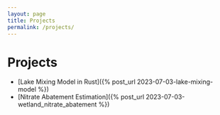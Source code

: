 ```yaml
---
layout: page
title: Projects
permalink: /projects/
---
```


# Projects

+ [Lake Mixing Model in Rust]({% post_url 2023-07-03-lake-mixing-model %})
+ [Nitrate Abatement Estimation]({% post_url 2023-07-03-wetland_nitrate_abatement %})